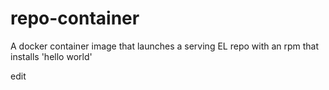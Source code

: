 # repo-container
A docker container image that launches a serving EL repo with an rpm that installs 'hello world'

edit
